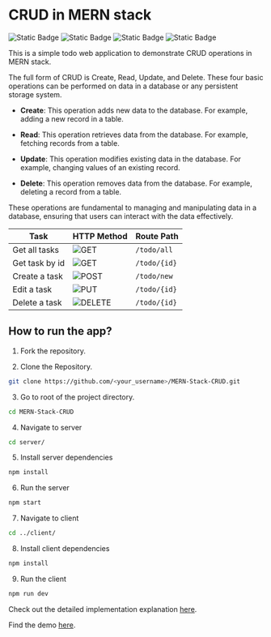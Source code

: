 # CRUD in MERN stack

<p>
  <img alt="Static Badge" src="https://img.shields.io/badge/Node.js-darkgreen?style=for-the-badge">
  <img alt="Static Badge" src="https://img.shields.io/badge/React.js-blue?style=for-the-badge">
  <img alt="Static Badge" src="https://img.shields.io/badge/MongoDB-red?style=for-the-badge">
  <img alt="Static Badge" src="https://img.shields.io/badge/Tailwind.css-purple?style=for-the-badge">
</p>

This is a simple todo web application to demonstrate CRUD operations in MERN stack.

The full form of CRUD is Create, Read, Update, and Delete. These four basic operations can be performed on data in a database or any persistent storage system.


- **Create**: This operation adds new data to the database. For example, adding a new record in a table.

- **Read**: This operation retrieves data from the database. For example, fetching records from a table.

- **Update**: This operation modifies existing data in the database. For example, changing values of an existing record.

- **Delete**: This operation removes data from the database. For example, deleting a record from a table.

These operations are fundamental to managing and manipulating data in a database, ensuring that users can interact with the data effectively.



| Task | HTTP Method | Route Path |
|----------|----------|----------|
| Get all tasks  | ![GET](https://img.shields.io/badge/GET-blue)     | `/todo/all`   |
| Get task by id | ![GET](https://img.shields.io/badge/GET-blue)     | `/todo/{id}`   |
| Create a task  | ![POST](https://img.shields.io/badge/POST-green)  | `/todo/new`   |
| Edit a task    | ![PUT](https://img.shields.io/badge/PUT-yellow)   | `/todo/{id}`   |
| Delete a task  | ![DELETE](https://img.shields.io/badge/DELETE-red)| `/todo/{id}`   |



## How to run the app?

1. Fork the repository.

2. Clone the Repository.

```bash
git clone https://github.com/<your_username>/MERN-Stack-CRUD.git
```

3. Go to root of the project directory.

```bash
cd MERN-Stack-CRUD
```

4. Navigate to server

```bash
cd server/
```

5. Install server dependencies

```bash
npm install
```

6. Run the server

```bash
npm start
```

7. Navigate to client

```bash
cd ../client/
```

8. Install client dependencies

```bash
npm install
```

9. Run the client

```bash
npm run dev
```

Check out the detailed implementation explanation [here](https://medium.com/@dharshib.8/getting-started-with-the-mern-stack-6b79d12626f0).

Find the demo [here](https://youtube.com/shorts/lVmchuyQdJg).
